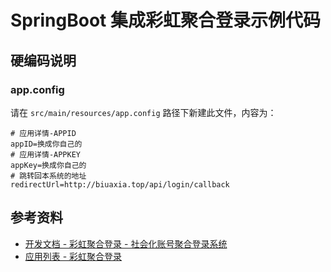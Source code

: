 # SpringBoot 集成彩虹聚合登录示例代码

## 硬编码说明

### app.config

请在 `src/main/resources/app.config` 路径下新建此文件，内容为：

```properties
# 应用详情-APPID
appID=换成你自己的
# 应用详情-APPKEY
appKey=换成你自己的
# 跳转回本系统的地址
redirectUrl=http://biuaxia.top/api/login/callback
```

## 参考资料

- [开发文档 - 彩虹聚合登录 - 社会化账号聚合登录系统](https://u.cccyun.cc/doc.php)
- [应用列表 - 彩虹聚合登录](https://u.cccyun.cc/user/apps.php)
  